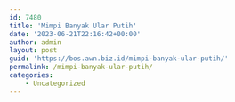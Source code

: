 ```yaml
---
id: 7480
title: 'Mimpi Banyak Ular Putih'
date: '2023-06-21T22:16:42+00:00'
author: admin
layout: post
guid: 'https://bos.awn.biz.id/mimpi-banyak-ular-putih/'
permalink: /mimpi-banyak-ular-putih/
categories:
    - Uncategorized
---
```


